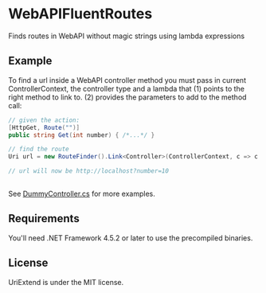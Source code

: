 # WebAPIFluentRoutes
Finds routes in WebAPI without magic strings using lambda expressions 

## Example

To find a url inside a WebAPI controller method you must pass in current ControllerContext, the controller type and a lambda that (1) points to the right method to link to. (2) provides the parameters to add to the method call:

```c#
// given the action:
[HttpGet, Route("")]
public string Get(int number) { /*...*/ }

// find the route
Uri url = new RouteFinder().Link<Controller>(ControllerContext, c => c.Get(10)

// url will now be http://localhost?number=10
				
```

See [DummyController.cs](/source/WebAPIFluentRoutes.WebTest/Controllers/DummyController.cs) for more examples.

<!--## How to

Simply add the Nuget package:

`PM> Install-Package WebAPIFluentRoutes`-->

## Requirements

You'll need .NET Framework 4.5.2 or later to use the precompiled binaries.

## License

UriExtend is under the MIT license.
